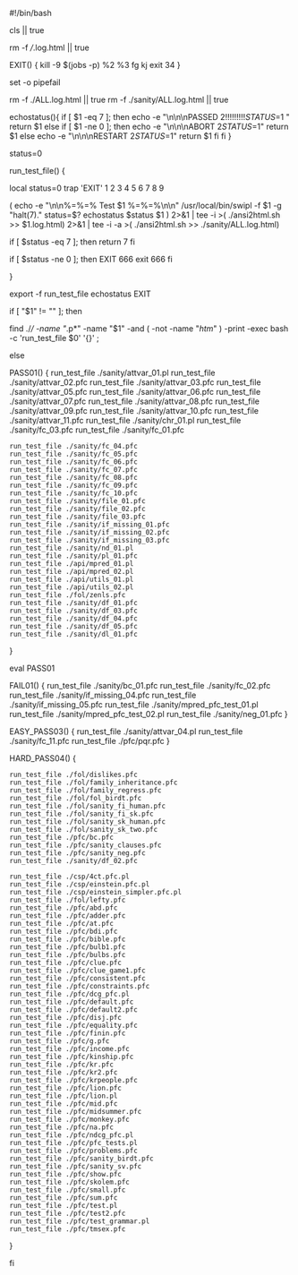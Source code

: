 #!/bin/bash



cls  || true

rm -f */*.log.html  || true

EXIT() {
  kill -9 $(jobs -p) %2 %3
  fg
  kj
  exit 34
}

set -o pipefail

rm -f ./ALL.log.html || true
rm -f ./sanity/ALL.log.html || true


echostatus(){
  if [ $1 -eq 7 ]; then
    echo -e "\n\n\nPASSED $2     !!!!!!!!! STATUS=$1 "
    return $1
  else 
    if [ $1 -ne 0 ]; then
         echo -e "\n\n\nABORT $2 STATUS=$1" 
	 return $1
      else
         echo -e "\n\n\nRESTART $2 STATUS=$1"
	 return $1
    fi
  fi
}

status=0

run_test_file() {

local status=0
trap 'EXIT' 1 2 3 4 5 6 7 8 9
 
 ( 
  echo -e "\n\n%=%=% Test $1 %=%=%\n\n"
  /usr/local/bin/swipl -f $1 -g "halt(7)." 
  status=$?
  echostatus $status $1
  ) 2>&1 |
  tee -i >( ./ansi2html.sh >> $1.log.html) 2>&1 |
  tee -i -a >( ./ansi2html.sh >> ./sanity/ALL.log.html)
  
  if [ $status -eq 7 ]; then
    return 7
  fi

  if [ $status -ne 0 ]; then
    EXIT 666
    exit 666
  fi
 
}

export -f run_test_file echostatus EXIT

if [ "$1" != "" ]; then

   find ./*/ -name "*.p*" -name "$1" -and \( -not -name "*htm*" \) -print -exec  bash -c 'run_test_file $0' '{}' \;

else


PASS01() {
	run_test_file ./sanity/attvar_01.pl 
	run_test_file ./sanity/attvar_02.pfc 
	run_test_file ./sanity/attvar_03.pfc 
	run_test_file ./sanity/attvar_05.pfc 
	run_test_file ./sanity/attvar_06.pfc 
	run_test_file ./sanity/attvar_07.pfc 
	run_test_file ./sanity/attvar_08.pfc 
	run_test_file ./sanity/attvar_09.pfc 
	run_test_file ./sanity/attvar_10.pfc 
	run_test_file ./sanity/attvar_11.pfc 
	run_test_file ./sanity/chr_01.pl 
	run_test_file ./sanity/fc_03.pfc
	run_test_file ./sanity/fc_01.pfc
	
	run_test_file ./sanity/fc_04.pfc 
	run_test_file ./sanity/fc_05.pfc 
	run_test_file ./sanity/fc_06.pfc 
	run_test_file ./sanity/fc_07.pfc 
	run_test_file ./sanity/fc_08.pfc 
	run_test_file ./sanity/fc_09.pfc 
	run_test_file ./sanity/fc_10.pfc 
	run_test_file ./sanity/file_01.pfc 
	run_test_file ./sanity/file_02.pfc 
	run_test_file ./sanity/file_03.pfc 
	run_test_file ./sanity/if_missing_01.pfc 
	run_test_file ./sanity/if_missing_02.pfc 
	run_test_file ./sanity/if_missing_03.pfc 
	run_test_file ./sanity/nd_01.pl 
	run_test_file ./sanity/pl_01.pfc 
	run_test_file ./api/mpred_01.pl 
	run_test_file ./api/mpred_02.pl 
	run_test_file ./api/utils_01.pl 
	run_test_file ./api/utils_02.pl 
	run_test_file ./fol/zenls.pfc 
	run_test_file ./sanity/df_01.pfc 
	run_test_file ./sanity/df_03.pfc 
	run_test_file ./sanity/df_04.pfc 
	run_test_file ./sanity/df_05.pfc 
	run_test_file ./sanity/dl_01.pfc 

}

eval PASS01

FAIL01() {
    run_test_file ./sanity/bc_01.pfc
    run_test_file ./sanity/fc_02.pfc
    run_test_file ./sanity/if_missing_04.pfc
    run_test_file ./sanity/if_missing_05.pfc
    run_test_file ./sanity/mpred_pfc_test_01.pl
    run_test_file ./sanity/mpred_pfc_test_02.pl
    run_test_file ./sanity/neg_01.pfc
}

EASY_PASS03() {
	run_test_file ./sanity/attvar_04.pl
	run_test_file ./sanity/fc_11.pfc
	run_test_file ./pfc/pqr.pfc
}


HARD_PASS04() {

	run_test_file ./fol/dislikes.pfc
	run_test_file ./fol/family_inheritance.pfc
	run_test_file ./fol/family_regress.pfc
	run_test_file ./fol/fol_birdt.pfc
	run_test_file ./fol/sanity_fi_human.pfc
	run_test_file ./fol/sanity_fi_sk.pfc
	run_test_file ./fol/sanity_sk_human.pfc
	run_test_file ./fol/sanity_sk_two.pfc
	run_test_file ./pfc/bc.pfc
	run_test_file ./pfc/sanity_clauses.pfc
	run_test_file ./pfc/sanity_neg.pfc
	run_test_file ./sanity/df_02.pfc
    
    run_test_file ./csp/4ct.pfc.pl
    run_test_file ./csp/einstein.pfc.pl
    run_test_file ./csp/einstein_simpler.pfc.pl
    run_test_file ./fol/lefty.pfc
    run_test_file ./pfc/abd.pfc
    run_test_file ./pfc/adder.pfc
    run_test_file ./pfc/at.pfc
    run_test_file ./pfc/bdi.pfc
    run_test_file ./pfc/bible.pfc
    run_test_file ./pfc/bulb1.pfc
    run_test_file ./pfc/bulbs.pfc
    run_test_file ./pfc/clue.pfc
    run_test_file ./pfc/clue_game1.pfc
    run_test_file ./pfc/consistent.pfc
    run_test_file ./pfc/constraints.pfc
    run_test_file ./pfc/dcg_pfc.pl
    run_test_file ./pfc/default.pfc
    run_test_file ./pfc/default2.pfc
    run_test_file ./pfc/disj.pfc
    run_test_file ./pfc/equality.pfc
    run_test_file ./pfc/finin.pfc
    run_test_file ./pfc/g.pfc
    run_test_file ./pfc/income.pfc
    run_test_file ./pfc/kinship.pfc
    run_test_file ./pfc/kr.pfc
    run_test_file ./pfc/kr2.pfc
    run_test_file ./pfc/krpeople.pfc
    run_test_file ./pfc/lion.pfc
    run_test_file ./pfc/lion.pl
    run_test_file ./pfc/mid.pfc
    run_test_file ./pfc/midsummer.pfc
    run_test_file ./pfc/monkey.pfc
    run_test_file ./pfc/na.pfc
    run_test_file ./pfc/ndcg_pfc.pl
    run_test_file ./pfc/pfc_tests.pl
    run_test_file ./pfc/problems.pfc
    run_test_file ./pfc/sanity_birdt.pfc
    run_test_file ./pfc/sanity_sv.pfc
    run_test_file ./pfc/show.pfc
    run_test_file ./pfc/skolem.pfc
    run_test_file ./pfc/small.pfc
    run_test_file ./pfc/sum.pfc
    run_test_file ./pfc/test.pl
    run_test_file ./pfc/test2.pfc
    run_test_file ./pfc/test_grammar.pl
    run_test_file ./pfc/tmsex.pfc
}

fi

